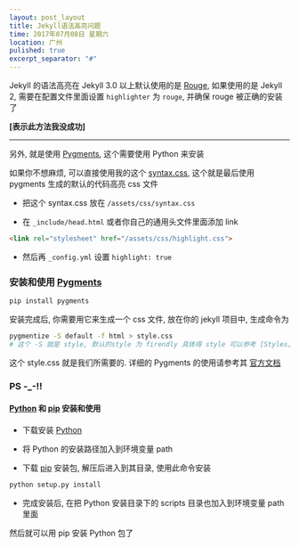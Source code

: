 ```yaml
---
layout: post_layout
title: Jekyll语法高亮问题
time: 2017年07月08日 星期六
location: 广州
pulished: true
excerpt_separator: "#"
---
```



Jekyll 的语法高亮在 Jekyll 3.0 以上默认使用的是 [Rouge](http://rouge.jneen.net/),
如果使用的是 Jekyll 2, 需要在配置文件里面设置 `highlighter` 为 `rouge`,
 并确保 rouge 被正确的安装了

__[表示此方法我没成功]__

---

另外, 就是使用 [Pygments](http://pygments.org/), 这个需要使用 Python 来安装

如果你不想麻烦, 可以直接使用我的这个 [syntax.css](/assets/css/syntax.css),
 这个就是最后使用 pygments 生成的默认的代码高亮 css 文件

- 把这个 syntax.css 放在 `/assets/css/syntax.css`

- 在 `_include/head.html` 或者你自己的通用头文件里面添加 link

```html
<link rel="stylesheet" href="/assets/css/highlight.css">
```

- 然后再 `_config.yml` 设置 `highlight: true`


### 安装和使用 [Pygments](https://pypi.python.org/pypi/Pygments)

```bash
pip install pygments
```

安装完成后, 你需要用它来生成一个 css 文件, 放在你的 jekyll 项目中, 生成命令为

```bash
pygmentize -S default -f html > style.css
# 这个 -S 就是 style, 默认的style 为 firendly 具体得 style 可以参考 [Styles](http://pygments.org/docs/styles/)
```

这个 style.css 就是我们所需要的.
详细的 Pygments 的使用请参考其 [官方文档](http://pygments.org/docs/)


### PS -\_-!!

#### [Python](https://www.python.org) 和 [pip](https://pypi.python.org/pypi/pip/#downloads) 安装和使用

- 下载安装 [Python](https://www.python.org/downloads)

- 将 Python 的安装路径加入到环境变量 path

- 下载 [pip](https://pypi.python.org/pypi/pip/#downloads) 安装包, 解压后进入到其目录, 使用此命令安装

```bash
python setup.py install
```

- 完成安装后, 在把 Python 安装目录下的 scripts 目录也加入到环境变量 path 里面

然后就可以用 pip 安装 Python 包了


